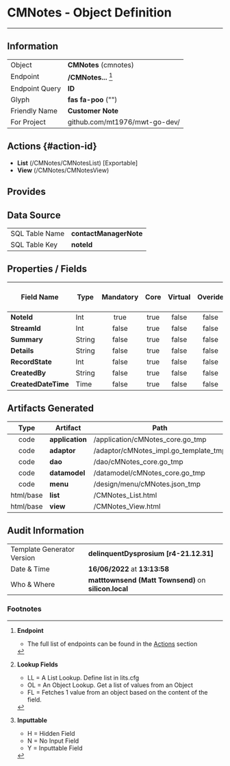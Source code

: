 # **CMNotes** - Object Definition
---
##  Information
|   |   |
|---|---|
|Object         |**CMNotes** (cmnotes) |
|Endpoint 	    |**/CMNotes...** [^1]|
|Endpoint Query |**ID**|
Glyph|**fas fa-poo** ("")
Friendly Name|**Customer Note**|
|For Project    |github.com/mt1976/mwt-go-dev/|

##  Actions {#action-id}
* **List** (/CMNotes/CMNotesList) [Exportable]
* **View** (/CMNotes/CMNotesView)











##  Provides







##  Data Source 
|   |   |
|---|---|
SQL Table Name       | **contactManagerNote**
SQL Table Key | **noteId**



##  Properties / Fields
| Field Name| Type | Mandatory | Core | Virtual | Overide | Lookup [^2]| Lookup Object      | Lookup Field Source         | Lookup Return Value                | Inputable [^3]|DB Column|Default Value| No Change | Callout | Internal |
| -- | --  | :--: | :--: | :--: |:--: |:--: |:--: |-- |-- |:--: |-- | --| :--: | :--: | :--: |
|**NoteId**|Int|true|true|false|false|||||Y|noteId|0|false|false|false|
|**StreamId**|Int|false|true|false|false|||||Y|streamId|0|false|false|false|
|**Summary**|String|false|true|false|false|||||Y|summary||false|false|false|
|**Details**|String|false|true|false|false|||||Y|details||false|false|false|
|**RecordState**|Int|false|true|false|false|||||Y|recordState|0|false|false|false|
|**CreatedBy**|String|false|true|false|false|||||Y|createdBy||false|false|false|
|**CreatedDateTime**|Time|false|true|false|false|||||Y|createdDateTime||false|false|false|


##  Artifacts Generated
| Type | Artifact | Path|
| :--: | -- | -- |
| code | **application** | /application/cMNotes_core.go_tmp |
| code | **adaptor** | /adaptor/cMNotes_impl.go_template_tmp |
| code | **dao** | /dao/cMNotes_core.go_tmp |
| code | **datamodel** | /datamodel/cMNotes_core.go_tmp |
| code | **menu** | /design/menu/cMNotes.json_tmp |
| html/base | **list** | /CMNotes_List.html |
| html/base | **view** | /CMNotes_View.html |


## Audit Information
|   |   |
|---|---|
Template Generator Version   | **delinquentDysprosium [r4-21.12.31]**
Date & Time		     | **16/06/2022** at **13:13:58**
Who & Where		     | **matttownsend (Matt Townsend)** on **silicon.local**

### Footnotes
[^1]: **Endpoint**
    * The full list of endpoints can be found in the [Actions](#action-id) section
[^2]: **Lookup Fields**
    * LL = A List Lookup. Define list in lits.cfg
    * OL = An Object Lookup. Get a list of values from an Object
    * FL = Fetches 1 value from an object based on the content of the field. 
[^3]: **Inputtable**   
    * H = Hidden Field
    * N = No Input Field
    * Y = Inputtable Field
